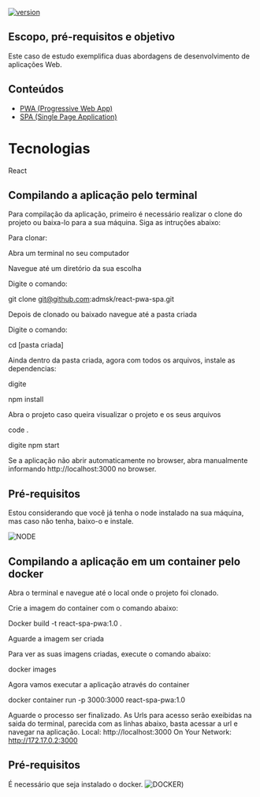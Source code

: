 [![version](https://img.shields.io/badge/version-1.0.0-yellow.svg)](https://semver.org)


## Escopo, pré-requisitos e objetivo
Este caso de estudo exemplifica duas abordagens de desenvolvimento de aplicações Web.

## Conteúdos

- [PWA (Progressive Web App)](https://developer.mozilla.org/en-US/docs/Web/Progressive_web_apps)
- [SPA (Single Page Application)](https://developer.mozilla.org/en-US/docs/Glossary/SPA)


# Tecnologias 
React

## Compilando a aplicação pelo terminal
Para compilação da aplicação, primeiro é necessário realizar o clone do projeto ou baixa-lo para a sua máquina.
Siga as intruções abaixo:

Para clonar: 

Abra um terminal no seu computador

Navegue até um diretório da sua escolha

Digite o comando: 

git clone git@github.com:admsk/react-pwa-spa.git

Depois de clonado ou baixado navegue até a pasta criada

Digite  o comando: 

cd [pasta criada]

Ainda dentro da pasta criada, agora com todos os arquivos, instale as dependencias: 

digite

npm install

Abra o projeto caso queira visualizar o projeto e os seus arquivos

code .

digite npm start

Se a aplicação não abrir automaticamente no browser, abra manualmente informando  http://localhost:3000 no browser.

## Pré-requisitos
Estou considerando que você já tenha o node instalado na sua máquina, mas caso não tenha, baixo-o e instale.

![NODE]([https://dotnet.microsoft.com/pt-br/download/dotnet/8.0](https://nodejs.org/en/about/previous-releases))

## Compilando a aplicação em um container pelo docker
Abra o  terminal e navegue até o local onde o projeto foi clonado.

Crie a imagem do container com o comando abaixo:

Docker build -t react-spa-pwa:1.0 .

Aguarde a imagem ser criada

Para ver as suas imagens criadas, execute o comando abaixo:

docker images

Agora vamos executar a aplicação através do container

docker container run -p 3000:3000 react-spa-pwa:1.0

Aguarde o processo ser finalizado. As Urls para acesso serão exeibidas na saida do terminal, parecida com as linhas abaixo, basta acessar a url e navegar na aplicação.
  Local:            http://localhost:3000
  On Your Network:  http://172.17.0.2:3000

## Pré-requisitos
É necessário que seja instalado o docker.
![DOCKER]([https://docs.docker.com/desktop/install/windows-install/))
